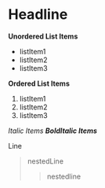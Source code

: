 # Headline

**Unordered List Items**
- listItem1
- listItem2
- listItem3


  
**Ordered List Items**
1. listItem1
2. listItem2
3. listItem3


*Italic Items*
***BoldItalic Items***

Line
> nestedLine
>> nestedline
